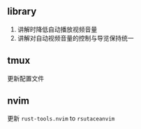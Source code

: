 ## library

1. 讲解时降低自动播放视频音量
2. 讲解对自动视频音量的控制与导览保持统一

## tmux

更新配置文件

## nvim

更新 `rust-tools.nvim` to `rsutaceanvim`
